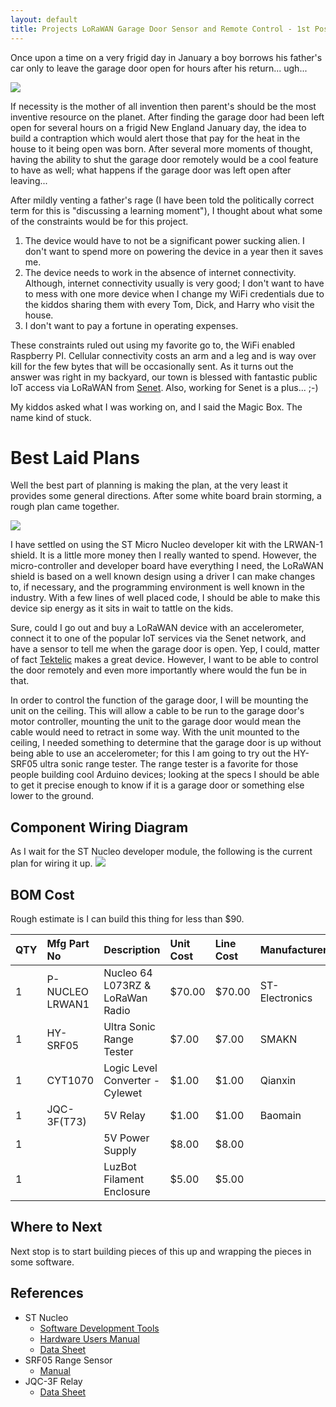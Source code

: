 ```yaml
---
layout: default
title: Projects LoRaWAN Garage Door Sensor and Remote Control - 1st Post
---
```


Once upon a time on a very frigid day in January a boy borrows his father's car only to leave the garage door open for hours after his return... ugh... 

![]({{"/assets/images/frozenGarage.jpg"}})

If necessity is the mother of all invention then parent's should be the most inventive resource on the planet. After finding the garage door had been left open for several hours on a frigid New England January day, the idea to build a contraption which would alert those that pay for the heat in the house to it being open was born. After several more moments of thought, having the ability to shut the garage door remotely would be a cool feature to have as well; what happens if the garage door was left open after leaving...

After mildly venting a father's rage (I have been told the politically correct term for this is "discussing a learning moment"), I thought about what some of the constraints would be for this project. 
1. The device would have to not be a significant power sucking alien. I don't want to spend more on powering the device in a year then it saves me. 
2. The device needs to work in the absence of internet connectivity. Although, internet connectivity usually is very good; I don't want to have to mess with one more device when I change my WiFi credentials due to the kiddos sharing them with every Tom, Dick, and Harry who visit the house. 
3. I don't want to pay a fortune in operating expenses. 

These constraints ruled out using my favorite go to, the WiFi enabled Raspberry PI. Cellular connectivity costs an arm and a leg and is way over kill for the few bytes that will be occasionally sent. As it turns out the answer was right in my backyard, our town is blessed with fantastic public IoT access via LoRaWAN from [Senet](https://www.senetco.com). Also, working for Senet is a plus... ;-)

My kiddos asked what I was working on, and I said the Magic Box. The name kind of stuck. 

# Best Laid Plans
Well the best part of planning is making the plan, at the very least it provides some general directions. After some white board brain storming, a rough plan came together.

![]({{"/assets/images/magicBox_UseCaseAndBlockDiagram.jpg"}})

I have settled on using the ST Micro Nucleo developer kit with the LRWAN-1 shield. It is a little more money then I really wanted to spend. However, the micro-controller and developer board have everything I need, the LoRaWAN shield is based on a well known design using a driver I can make changes to, if necessary, and the programming environment is well known in the industry. With a few lines of well placed code, I should be able to make this device sip energy as it sits in wait to tattle on the kids.

Sure, could I go out and buy a LoRaWAN device with an accelerometer, connect it to one of the popular IoT services via the Senet network, and have a sensor to tell me when the garage door is open. Yep, I could, matter of fact [Tektelic](https://tektelic.com/iot/lorawan-sensors/) makes a great device. However, I want to be able to control the door remotely and even more importantly where would the fun be in that. 

In order to control the function of the garage door, I will be mounting the unit on the ceiling. This will allow a cable to be run to the garage door's motor controller, mounting the unit to the garage door would mean the cable would need to retract in some way. With the unit mounted to the ceiling, I needed something to determine that the garage door is up without being able to use an accelerometer; for this I am going to try out the HY-SRF05 ultra sonic range tester. The range tester is a favorite for those people building cool Arduino devices; looking at the specs I should be able to get it precise enough to know if it is a garage door or something else lower to the ground.

## Component Wiring Diagram
As I wait for the ST Nucleo developer module, the following is the current plan for wiring it up. 
![]({{"/assets/images/MagicBox_GarageDoorOpener_WiringDiagram.png"}})

## BOM Cost
Rough estimate is I can build this thing for less than $90.

|QTY|Mfg Part No         |Description                        |Unit Cost|Line Cost|Manufacturer      |Supplier             |
|:--|:-------------------|:----------------------------------|:--------|:--------|:-----------------|:--------------------|
| 1 |P-NUCLEO LRWAN1     |Nucleo 64 L073RZ & LoRaWan Radio   |$70.00   |$70.00   |ST-Electronics    |ST-Electronics       |
| 1 |HY-SRF05            |Ultra Sonic Range Tester           |$7.00    |$7.00    |SMAKN             |Amazon               |
| 1 |CYT1070             |Logic Level Converter - Cylewet    |$1.00    |$1.00    |Qianxin           |Amazon               |
| 1 |JQC-3F(T73)         |5V Relay                           |$1.00    |$1.00    |Baomain           |Amazon               |
| 1 |                    |5V Power Supply                    |$8.00    |$8.00    |                  |Amazon               |
| 1 |                    |LuzBot Filament Enclosure          |$5.00    |$5.00    |                  |LuzBot               |

## Where to Next
Next stop is to start building pieces of this up and wrapping the pieces in some software.

## References
* ST Nucleo
  * [Software Development Tools](http://www.st.com/content/ccc/resource/technical/document/user_manual/1b/03/1b/b4/88/20/4e/cd/DM00105928.pdf/files/DM00105928.pdf/jcr:content/translations/en.DM00105928.pdf)
  * [Hardware Users Manual](http://www.st.com/content/ccc/resource/technical/document/user_manual/98/2e/fa/4b/e0/82/43/b7/DM00105823.pdf/files/DM00105823.pdf/jcr:content/translations/en.DM00105823.pdf)
  * [Data Sheet](http://www.st.com/content/ccc/resource/technical/document/datasheet/d8/b3/7b/dc/18/22/44/f5/DM00141036.pdf/files/DM00141036.pdf/jcr:content/translations/en.DM00141036.pdf)
* SRF05 Range Sensor
  * [Manual](https://www.robot-electronics.co.uk/htm/srf05tech.htm)
* JQC-3F Relay
  * [Data Sheet](https://voron.ua/files/pdf/relay/JQC-3F(T73).pdf)



